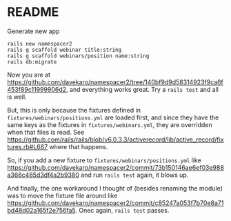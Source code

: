 # README

Generate new app

```
rails new namespacer2
rails g scaffold webinar title:string
rails g scaffold webinars/position name:string
rails db:migrate
```

Now you are at https://github.com/davekaro/namespacer2/tree/140bf9d9d58314923f9ca6f453f89c11999906d2, and everything works great. Try a `rails test` and all is well.

But, this is only because the fixtures defined in `fixtures/webinars/positions.yml` are loaded first, and since they have the same keys as the fixtures in `fixtures/webinars.yml`, they are overridden when that files is read. See https://github.com/rails/rails/blob/v6.0.3.3/activerecord/lib/active_record/fixtures.rb#L687 where that happens.

So, if you add a new fixture to `fixtures/webinars/positions.yml` like https://github.com/davekaro/namespacer2/commit/73b150146ae6ef03e988a366c465d3df4a2b9380 and run `rails test` again, it blows up.

And finally, the one workaround I thought of (besides renaming the module) was to move the fixture file around like https://github.com/davekaro/namespacer2/commit/c85247a053f7b70e8a71bd48d02a165f2e756fa5. Onec again, `rails test` passes.
